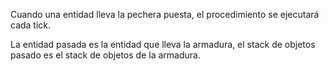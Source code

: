 Cuando una entidad lleva la pechera puesta, el procedimiento se ejecutará cada tick.

La entidad pasada es la entidad que lleva la armadura, el stack de objetos pasado es el stack de objetos de la armadura.